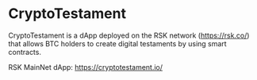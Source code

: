 # CryptoTestament
CryptoTestament is a dApp deployed on the RSK network (https://rsk.co/) that allows BTC holders to create digital testaments by using smart contracts.

RSK MainNet dApp: https://cryptotestament.io/

